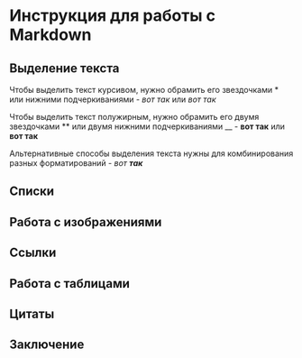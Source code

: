 # Инструкция для работы с Markdown

## Выделение текста

Чтобы выделить текст курсивом, нужно обрамить его звездочками * или нижними подчеркиваниями - *вот так* или _вот так_

Чтобы выделить текст полужирным, нужно обрамить его двумя звездочками ** или двумя нижними подчеркиваниями __ - **вот так** или __вот так__

Альтернативные способы выделения текста нужны для комбинирования разных форматирований - *вот __так__*
## Списки

## Работа с изображениями

## Ссылки

## Работа с таблицами

## Цитаты

## Заключение